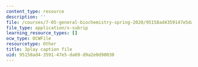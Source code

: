 ```yaml
---
content_type: resource
description: ''
file: /courses/7-05-general-biochemistry-spring-2020/95158ad4359147e5da69d9a2e0d90030_7uCfPTwwYIc.srt
file_type: application/x-subrip
learning_resource_types: []
ocw_type: OCWFile
resourcetype: Other
title: 3play caption file
uid: 95158ad4-3591-47e5-da69-d9a2e0d90030
---
```

